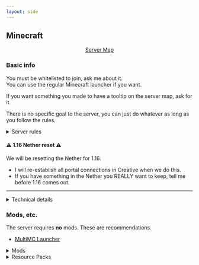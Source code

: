 ```yaml
---
layout: side
---
```


## Minecraft

<div style="text-align: center"><a class="fat" href="{{ '/minecraft/map' | absolute_url }}">Server Map</a></div>

### Basic info

You must be whitelisted to join, ask me about it.  
You can use the regular Minecraft launcher if you want.

If you want something you made to have a tooltip on the server map, ask for it.

There is no specific goal to the server, you can just do whatever as long as you follow the rules.

<details markdown="1"><summary>Server rules</summary>

1. No griefing in general
  * (Check the allowed exploits under Technical Details)
2. Don't litter -- don't make the map look bad. Examples:
  * Dirt pillars/bridges
  * Floating trees
3. Don't lag out the server. Examples:
  * Animal pens with too many animals
  * Stray minecarts
  * Always-on redstone machines

Ask if you want to break rule 3 for something. My answer will probably be to do it somewhere far away.

</details>

#### ⚠️ 1.16 Nether reset ⚠️

We will be resetting the Nether for 1.16.

* I will re-establish all portal connections in Creative when we do this.
* If you have something in the Nether you REALLY want to keep, tell me before 1.16 comes out.

---

<details markdown="1"><summary>Technical details</summary>

Map was originally generated in `1.14`. We then played on `1.14.1`, `1.14.2`, `1.15`, and now in `1.15.2`.

[Seed](https://chunkbase.com/apps/biome-finder#-1801724948): `-1801724948`

The server is technically not vanilla, but the mods we have are for performance and enhancing the vanilla game:

* [Carpet mod](https://github.com/gnembon/fabric-carpet) and [carpet-extra](https://github.com/gnembon/carpet-extra/)

I plan to keep updating the server as new **stable** versions come out, and the world will always be the same. (**We WILL reset the Nether for 1.16 though so be warned**)

Backups are done every day at [5AM UTC](https://time.is/just/UTC). The server lives somewhere in the Madeira archipelago.

<details markdown="1"><summary>Gamerules</summary>

Gamerules (that are changed from defaults):

| `disableElytraMovementCheck` |  `true`
| `keepInventory`              |  `true`
| `doInsomnia`                 |  `false`
| `doImmediateRespawn`         |  `true`

</details>

<details markdown="1"><summary>Carpet mod options</summary>

We're using these Carpet options:

`stackableShulkerBoxes`
: Empty shulker boxes stack up to 64 when dropped

`flippinCactus`
: You can flip and rotate blocks when holding a cactus

`horseWanderingFix`
: Horses don't wander away

`kelpGenerationGrowthLimit 0`
: World-generated kelp doesn't grow, which looks cooler

... plus a number of fixes and optimizations

</details>

<details markdown="1"><summary>Datapacks</summary>

We have these datapacks installed on the server:  
(from [Vanilla Tweaks](https://vanillatweaks.net/picker/datapacks/))

Nether Portal Coords
: Adds `/trigger nc_inNether` and `/trigger nc_inOverworld` for determining corresponding coordinates in the Nether for syncing up portals

Villager Death Messages
: Writes a message to chat when a villager dies or is converted to a zombie villager

</details>

<details markdown="1"><summary>Allowed exploits</summary>

Please check with me if you want to do an exploit. Here's a list of exploits that are allowed on the server:

TNT-duping 
: don't do it near player structures, get at least 2000 blocks out from the spawn or ask me if you want to do it somewhere closer

Bedrock-breaking
: Freely in the Nether as long as it isn't ugly, ask for permission in the Overworld and the End

RNG manipulation
: Freely for enchantments, otherwise ask

</details>

</details>

### Mods, etc.

The server requires **no** mods. These are recommendations.

* [MultiMC Launcher](https://multimc.org/)

<details markdown="1"><summary>Mods</summary>

* [Mod Menu](https://www.curseforge.com/minecraft/mc-mods/modmenu)
* [Optifine](://optifine.net/home) & [Optifabric](https://www.curseforge.com/minecraft/mc-mods/optifabric)
* [MiniHUD](https://www.curseforge.com/minecraft/mc-mods/mini-hud) (Cleaner & customizable alt F3 menu)
* [Litematica](https://www.curseforge.com/minecraft/mc-mods/litematica) (Schematic mod)
* [AppleSkin](https://www.curseforge.com/minecraft/mc-mods/appleskin) (Shows Saturation in HUD + other food info)
* [Tweakeroo](https://www.curseforge.com/minecraft/mc-mods/tweakeroo) (Several different tweaks like flexible block placement, hand restock, fast clicking, etc)
* [CakeChomps](https://www.curseforge.com/minecraft/mc-mods/cake-chomps/)

</details>

<details markdown="1"><summary>Resource Packs</summary>

* [Vanilla Tweaks](https://vanillatweaks.net/picker/resource-packs)
* [Rainbow Diamond/Emerald Ores](https://cdn.discordapp.com/attachments/542044271063072769/676971998433247240/Rainbow_DiaEme.zip) (Highlights Diamond + Emerald ores)
* [Hidden Diamond Armor](https://cdn.discordapp.com/attachments/542044271063072769/676972030561878036/HiddenDiamArmor.zip) (so you can see skins)
* [Infested Block Hint](https://cdn.discordapp.com/attachments/542044271063072769/676972015369977937/InfestedBlocks.zip) (shows you silverfish-infested blocks)
* [Scaffolding Hint](https://cdn.discordapp.com/attachments/542044271063072769/676971999859441675/Scaffolding.zip) (shows you scaffolding distance as color)

</details>

